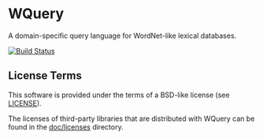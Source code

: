 WQuery
======

A domain-specific query language for WordNet-like lexical databases.

[![Build Status](https://travis-ci.org/marekkubis/wquery.svg?branch=master)](https://travis-ci.org/marekkubis/wquery)

License Terms
-------------

This software is provided under the terms of a BSD-like license (see [LICENSE](LICENSE)).

The licenses of third-party libraries that are distributed with WQuery can be found in the [doc/licenses](src/universal/doc/licenses) directory.
